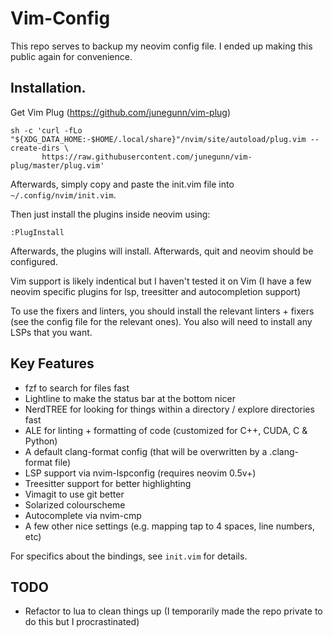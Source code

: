 # Vim-Config

This repo serves to backup my neovim config file. I ended up making this public
again for convenience.

## Installation.
Get Vim Plug (https://github.com/junegunn/vim-plug)
```
sh -c 'curl -fLo "${XDG_DATA_HOME:-$HOME/.local/share}"/nvim/site/autoload/plug.vim --create-dirs \
       https://raw.githubusercontent.com/junegunn/vim-plug/master/plug.vim'
```
Afterwards, simply copy and paste the init.vim file into `~/.config/nvim/init.vim`.

Then just install the plugins inside neovim using:
```
:PlugInstall
```
Afterwards, the plugins will install. Afterwards, quit and neovim should be configured.

Vim support is likely indentical but I haven't tested it on Vim (I have a few
neovim specific plugins for lsp, treesitter and autocompletion support)

To use the fixers and linters, you should install the relevant linters + fixers
(see the config file for the relevant ones). You also will need to install any
LSPs that you want.

## Key Features
- fzf to search for files fast
- Lightline to make the status bar at the bottom nicer
- NerdTREE for looking for things within a directory / explore directories fast
- ALE for linting + formatting of code (customized for C++, CUDA, C & Python)
- A default clang-format config (that will be overwritten by a .clang-format
  file)
- LSP support via nvim-lspconfig (requires neovim 0.5v+)
- Treesitter support for better highlighting
- Vimagit to use git better
- Solarized colourscheme
- Autocomplete via nvim-cmp
- A few other nice settings (e.g. mapping tap to 4 spaces, line numbers, etc)

For specifics about the bindings, see `init.vim` for details.

## TODO
- Refactor to lua to clean things up (I temporarily made the repo private to do
  this but I procrastinated)
